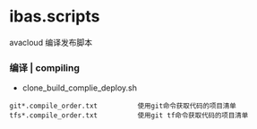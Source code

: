 # ibas.scripts
avacloud 编译发布脚本

### 编译 | compiling
* clone_build_complie_deploy.sh
~~~
git*.compile_order.txt          使用git命令获取代码的项目清单
tfs*.compile_order.txt          使用git tf命令获取代码的项目清单
~~~



